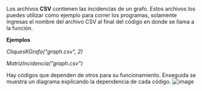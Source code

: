 Los archivos **CSV** contienen las incidencias de un grafo. 
Estos archivos los puedes utilizar como ejemplo para correr los programas, solamente ingresas el nombre del archivo CSV
al final del código en donde se llama a la función.

**Ejemplos**

_CliquesKGrafo("graph.csv", 2)_

_MatrizIncidencia("graph.csv")_

Hay códigos que dependen de otros para su funcionamiento. Enseguida se muestra un diagrama explicando la dependencia de cada código.
![image](https://github.com/katjaoksana/AlgoGraphX/assets/141786397/56d044ef-2664-4ce6-8a48-46e8ede61c81)



